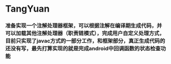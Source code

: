 # TangYuan

### 准备实现一个注解处理器框架，可以根据注解在编译期生成代码，并可以加载其他注解处理器（职责链模式），完成用户自定义处理方式，目前只实现了javac方式的一部分工作，和框架部分，真正生成代码的还没有写，最先打算实现的就是完成android中回调函数的状态检查功能
